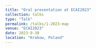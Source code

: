 ```yaml
---
title: "Oral presentation at ECAI2023"
collection: talks
type: "Talk"
permalink: /talks/1-2023-map
venue: "ECAI2023"
date: 2023-9-30
location: "Krakow, Poland"
---
```


